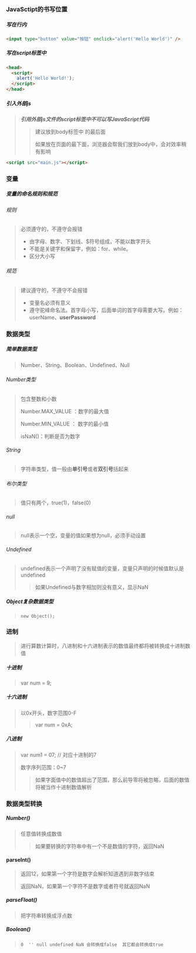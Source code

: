 ### JavaSctipt的书写位置

##### 写在行内

```html
<input type="button" value="按钮" onclick="alert('Hello World')" />
```

##### 写在script标签中

```html
<head>
  <script>
    alert('Hello World!');
  </script>
</head>
```

##### 引入外部js

> ***引用外部js文件的script标签中不可以写JavaScript代码***
>
> > 建议放到body标签中 的最后面
> >
> > 如果放在页面的最下面，浏览器会帮我们放到body中，会对效率稍有影响

```HTML
<script src="main.js"></script>
```



### 变量

##### 变量的命名规则和规范

###### 规则

> 必须遵守的，不遵守会报错
>
> - 由字母、数字、下划线、$符号组成，不能以数字开头
> - 不能是关键字和保留字，例如：for、while。
> - 区分大小写

###### 规范

> 建议遵守的，不遵守不会报错
>
> - 变量名必须有意义
> - 遵守驼峰命名法。首字母小写，后面单词的首字母需要大写。例如：userName、**userPassword**



### 数据类型

##### 简单数据类型

> Number、String、Boolean、Undefined、Null

###### Number类型

> 包含整数和小数
>
> Number.MAX_VALUE ：数字的最大值
>
> Number.MIN_VALUE ： 数字的最小值
>
> isNaN()：判断是否为数字

###### String

> 字符串类型，值一般由**单引号**或者**双引号**括起来

###### 布尔类型

> 值只有两个，true(1)，false(0)

###### null

> null表示一个空，变量的值如果想为null，必须手动设置

###### Undefined

> undefined表示一个声明了没有赋值的变量，变量只声明的时候值默认是undefined
>
> > 如果Undefined与数字相加则没有意义，显示NaN



##### Object复杂数据类型

> `new Object();`





### 进制

> 进行算数计算时，八进制和十六进制表示的数值最终都将被转换成十进制数值

##### 十进制

> var num = 9;

##### 十六进制

> 以0x开头，数字范围0-F
>
> > var num = 0xA;

##### 八进制

>  var num1 = 07;   // 对应十进制的7
>
> 数字序列范围：0~7
>
> > 如果字面值中的数值超出了范围，那么前导零将被忽略，后面的数值将被当作十进制数值解析





### 数据类型转换

##### Number()

> 任意值转换成数值
>
> > 如果要转换的字符串中有一个不是数值的字符，返回NaN

#### parseInt()

> 返回12，如果第一个字符是数字会解析知道遇到非数字结束
>
>  返回NaN，如果第一个字符不是数字或者符号就返回NaN

##### parseFloat()

> 把字符串转换成浮点数

##### Boolean()

> `0  '' null undefined NaN 会转换成false  其它都会转换成true`

